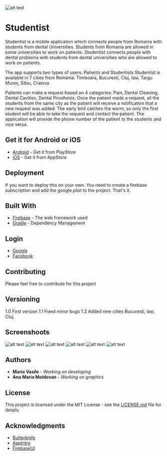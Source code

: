 ![alt text](mainBanner.png)
# Studentist 

Studentist is a mobile application which connects people from Romania with students from dental Universities. 
Students from Romania are allowed in some universities to work on patients. Studentist connects people with dental problems with students from dental universities who are allowed to work on patients. 

The app supports two types of users: Patients and Studentists
Studentist is available in 7 cities from Romania: Timisoara, Bucuresti, Cluj, Iasi, Targu Mures, Sibiu, Craiova

Patients can make a request based on 4 categories: Pain, Dental Cleaning, Dental Cavities, Dental Prosthesis. 
Once the patient made a request, all the students from the same city as the patient will receive a notification that a new request was added. The early bird catches the worm, so only the first student will be able to take the request and contact the patient. The application will provide the phone number of the patient to the students and vice versa.

## Get it for Android or iOS
* [Android](https://play.google.com/store/apps/details?id=com.mario22gmail.vasile.studentist) - Get it from PlayStore
* [iOS](https://itunes.apple.com/us/app/studentist/id1349965414?mt=8) - Get it from AppStore



## Deployment

If you want to deploy this on your own. You need to create a firebase subscription and add the google.plist to the project. That's it.

## Built With

* [Firebase](https://firebase.google.com/) - The web framework used
* [Gradle](https://gradle.org/) - Dependency Management

## Login

* [Google](https://.google.com/)
* [Facebook](https://facebook.com/) 

## Contributing

Please feel free to contribute for this project

## Versioning
1.0 First version 
1.1 Fixed minor bugs 
1.2 Added new cities Bucuresti, Iasi, Cluj, 

## Screenshoots
![alt text](screen1.jpg)
![alt text](screen2.jpg)
![alt text](screen3.jpg)
![alt text](screen4.jpg)
![alt text](screen5.jpg)
![alt text](screen6.jpg)

## Authors

* **Mario Vasile** - *Working on developing* 
* **Ana Maria Moldovan** - *Working on graphics*


## License

This project is licensed under the MIT License - see the [LICENSE.md](LICENSE.md) file for details

## Acknowledgments

* [Butterknife](http://jakewharton.github.io/butterknife/)
* [AppIntro](https://github.com/apl-devs/AppIntro)
* [FirebaseUI](https://github.com/firebase/FirebaseUI-Android)
